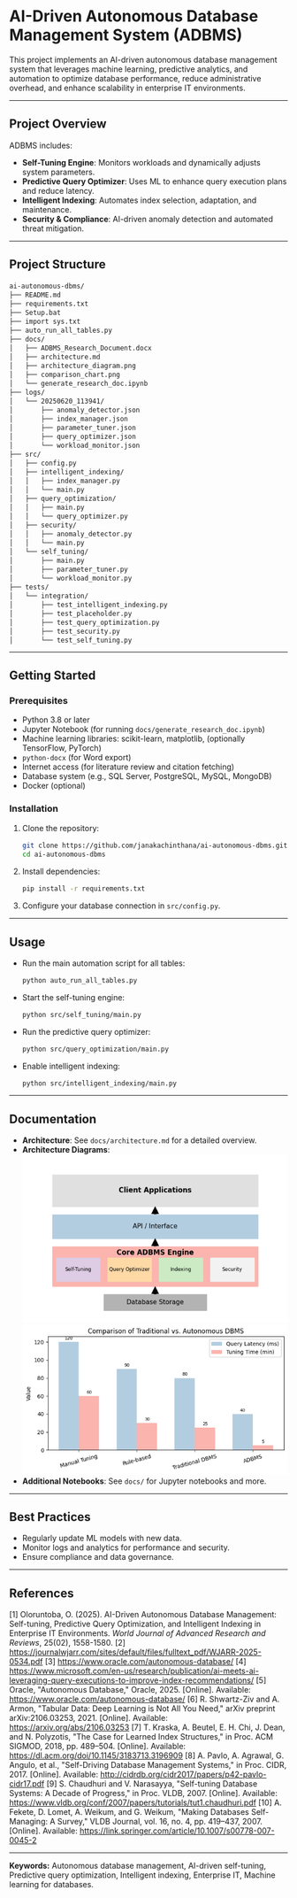 # AI-Driven Autonomous Database Management System (ADBMS)

This project implements an AI-driven autonomous database management system that leverages machine learning, predictive analytics, and automation to optimize database performance, reduce administrative overhead, and enhance scalability in enterprise IT environments.

---

## Project Overview

ADBMS includes:
- **Self-Tuning Engine**: Monitors workloads and dynamically adjusts system parameters.
- **Predictive Query Optimizer**: Uses ML to enhance query execution plans and reduce latency.
- **Intelligent Indexing**: Automates index selection, adaptation, and maintenance.
- **Security & Compliance**: AI-driven anomaly detection and automated threat mitigation.

---

## Project Structure

```
ai-autonomous-dbms/
├── README.md
├── requirements.txt
├── Setup.bat
├── import sys.txt
├── auto_run_all_tables.py
├── docs/
│   ├── ADBMS_Research_Document.docx
│   ├── architecture.md
│   ├── architecture_diagram.png
│   ├── comparison_chart.png
│   └── generate_research_doc.ipynb
├── logs/
│   └── 20250620_113941/
│       ├── anomaly_detector.json
│       ├── index_manager.json
│       ├── parameter_tuner.json
│       ├── query_optimizer.json
│       └── workload_monitor.json
├── src/
│   ├── config.py
│   ├── intelligent_indexing/
│   │   ├── index_manager.py
│   │   └── main.py
│   ├── query_optimization/
│   │   ├── main.py
│   │   └── query_optimizer.py
│   ├── security/
│   │   ├── anomaly_detector.py
│   │   └── main.py
│   └── self_tuning/
│       ├── main.py
│       ├── parameter_tuner.py
│       └── workload_monitor.py
├── tests/
│   └── integration/
│       ├── test_intelligent_indexing.py
│       ├── test_placeholder.py
│       ├── test_query_optimization.py
│       ├── test_security.py
│       └── test_self_tuning.py
```

---

## Getting Started

### Prerequisites
- Python 3.8 or later
- Jupyter Notebook (for running `docs/generate_research_doc.ipynb`)
- Machine learning libraries: scikit-learn, matplotlib, (optionally TensorFlow, PyTorch)
- `python-docx` (for Word export)
- Internet access (for literature review and citation fetching)
- Database system (e.g., SQL Server, PostgreSQL, MySQL, MongoDB)
- Docker (optional)

### Installation
1. Clone the repository:
   ```bash
   git clone https://github.com/janakachinthana/ai-autonomous-dbms.git
   cd ai-autonomous-dbms
   ```
2. Install dependencies:
   ```bash
   pip install -r requirements.txt
   ```
3. Configure your database connection in `src/config.py`.

---

## Usage

- Run the main automation script for all tables:
  ```bash
  python auto_run_all_tables.py
  ```
- Start the self-tuning engine:
  ```bash
  python src/self_tuning/main.py
  ```
- Run the predictive query optimizer:
  ```bash
  python src/query_optimization/main.py
  ```
- Enable intelligent indexing:
  ```bash
  python src/intelligent_indexing/main.py
  ```

---

## Documentation
- **Architecture**: See `docs/architecture.md` for a detailed overview.
- **Architecture Diagrams**: ![Architecture Diagram](docs/architecture_diagram.png) ![Comparison Chart](docs/comparison_chart.png)
- **Additional Notebooks**: See `docs/` for Jupyter notebooks and more.

---

## Best Practices
- Regularly update ML models with new data.
- Monitor logs and analytics for performance and security.
- Ensure compliance and data governance.

---

## References
[1] Oloruntoba, O. (2025). AI-Driven Autonomous Database Management: Self-tuning, Predictive Query Optimization, and Intelligent Indexing in Enterprise IT Environments. *World Journal of Advanced Research and Reviews*, 25(02), 1558-1580.
[2] https://journalwjarr.com/sites/default/files/fulltext_pdf/WJARR-2025-0534.pdf
[3] https://www.oracle.com/autonomous-database/
[4] https://www.microsoft.com/en-us/research/publication/ai-meets-ai-leveraging-query-executions-to-improve-index-recommendations/
[5] Oracle, "Autonomous Database," Oracle, 2025. [Online]. Available: https://www.oracle.com/autonomous-database/
[6] R. Shwartz-Ziv and A. Armon, "Tabular Data: Deep Learning is Not All You Need," arXiv preprint arXiv:2106.03253, 2021. [Online]. Available: https://arxiv.org/abs/2106.03253
[7] T. Kraska, A. Beutel, E. H. Chi, J. Dean, and N. Polyzotis, "The Case for Learned Index Structures," in Proc. ACM SIGMOD, 2018, pp. 489–504. [Online]. Available: https://dl.acm.org/doi/10.1145/3183713.3196909
[8] A. Pavlo, A. Agrawal, G. Angulo, et al., "Self-Driving Database Management Systems," in Proc. CIDR, 2017. [Online]. Available: http://cidrdb.org/cidr2017/papers/p42-pavlo-cidr17.pdf
[9] S. Chaudhuri and V. Narasayya, "Self-tuning Database Systems: A Decade of Progress," in Proc. VLDB, 2007. [Online]. Available: https://www.vldb.org/conf/2007/papers/tutorials/tut1.chaudhuri.pdf
[10] A. Fekete, D. Lomet, A. Weikum, and G. Weikum, "Making Databases Self-Managing: A Survey," VLDB Journal, vol. 16, no. 4, pp. 419–437, 2007. [Online]. Available: https://link.springer.com/article/10.1007/s00778-007-0045-2

---

**Keywords:** Autonomous database management, AI-driven self-tuning, Predictive query optimization, Intelligent indexing, Enterprise IT, Machine learning for databases.
